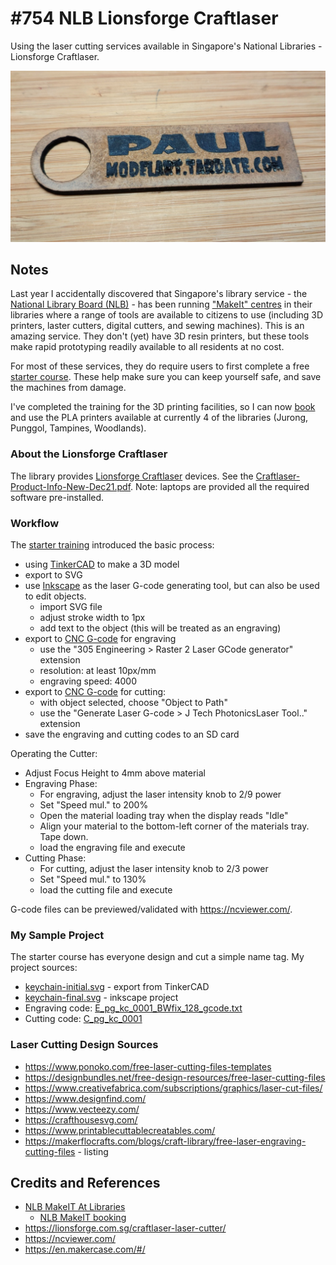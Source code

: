 # #754 NLB Lionsforge Craftlaser

Using the laser cutting services available in Singapore's National Libraries - Lionsforge Craftlaser.

![Build](./assets/LionsforgeCraftlaser_build.jpg?raw=true)

## Notes

Last year I accidentally discovered that Singapore's library service - the [National Library Board (NLB)](https://www.nlb.gov.sg/main/home) - has been running ["MakeIt" centres](https://www.nlb.gov.sg/main/services/MakeIT-at-Libraries) in their libraries where a range of tools are available to citizens to use (including 3D printers, laster cutters, digital cutters, and sewing machines). This is an amazing service. They don't (yet) have 3D resin printers, but these tools make rapid prototyping readily available to all residents at no cost.

For most of these services, they do require users to first complete a free [starter course](https://www.nlb.gov.sg/main/services/MakeIT-at-Libraries). These help make sure you can keep yourself safe, and save the machines from damage.

I've completed the training for the 3D printing facilities, so I can now [book](https://makeitsg.simplybook.asia/v2/) and use the PLA printers available at currently 4 of the libraries (Jurong, Punggol, Tampines, Woodlands).

### About the Lionsforge Craftlaser

The library provides [Lionsforge Craftlaser](https://lionsforge.com.sg/craftlaser-laser-cutter/) devices.
See the [Craftlaser-Product-Info-New-Dec21.pdf](./assets/Craftlaser-Product-Info-New-Dec21.pdf).
Note: laptops are provided all the required software pre-installed.

### Workflow

The [starter training](./assets/makeit-digital-cutting-laser-crafting-starter-session-2024-09-01.pdf) introduced the basic process:

* using [TinkerCAD](https://www.tinkercad.com/) to make a 3D model
* export to SVG
* use [Inkscape](https://inkscape.org/) as the laser G-code generating tool, but can also be used to edit objects.
    * import SVG file
    * adjust stroke width to 1px
    * add text to the object (this will be treated as an engraving)
* export to [CNC G-code](https://en.wikipedia.org/wiki/G-code) for engraving
    * use the "305 Engineering > Raster 2 Laser GCode generator" extension
    * resolution: at least 10px/mm
    * engraving speed: 4000
* export to [CNC G-code](https://en.wikipedia.org/wiki/G-code) for cutting:
    * with object selected, choose "Object to Path"
    * use the "Generate Laser G-code > J Tech PhotonicsLaser Tool.."  extension
* save the engraving and cutting codes to an SD card

Operating the Cutter:

* Adjust Focus Height to 4mm above material
* Engraving Phase:
    * For engraving, adjust the laser intensity knob to 2/9 power
    * Set "Speed mul." to 200%
    * Open the material loading tray when the display reads "Idle"
    * Align your material to the bottom-left corner of the materials tray. Tape down.
    * load the engraving file and execute
* Cutting Phase:
    * For cutting, adjust the laser intensity knob to 2/3 power
    * Set "Speed mul." to 130%
    * load the cutting file and execute

G-code files can be previewed/validated with <https://ncviewer.com/>.

### My Sample Project

The starter course has everyone design and cut a simple name tag.
My project sources:

* [keychain-initial.svg](./assets/keychain-initial.svg) - export from TinkerCAD
* [keychain-final.svg](./assets/keychain-final.svg) - inkscape project
* Engraving code: [E_pg_kc_0001_BWfix_128_gcode.txt](./assets/E_pg_kc_0001_BWfix_128_gcode.txt)
* Cutting code: [C_pg_kc_0001](./assets/C_pg_kc_0001)

### Laser Cutting Design Sources

* <https://www.ponoko.com/free-laser-cutting-files-templates>
* <https://designbundles.net/free-design-resources/free-laser-cutting-files>
* <https://www.creativefabrica.com/subscriptions/graphics/laser-cut-files/>
* <https://www.designfind.com/>
* <https://www.vecteezy.com/>
* <https://crafthousesvg.com/>
* <https://www.printablecuttablecreatables.com/>
* <https://makerflocrafts.com/blogs/craft-library/free-laser-engraving-cutting-files> - listing

## Credits and References

* [NLB MakeIT At Libraries](https://www.nlb.gov.sg/main/services/MakeIT-at-Libraries)
    * [NLB MakeIT booking](https://makeitsg.simplybook.asia/v2/)
* <https://lionsforge.com.sg/craftlaser-laser-cutter/>
* <https://ncviewer.com/>
* <https://en.makercase.com/#/>
